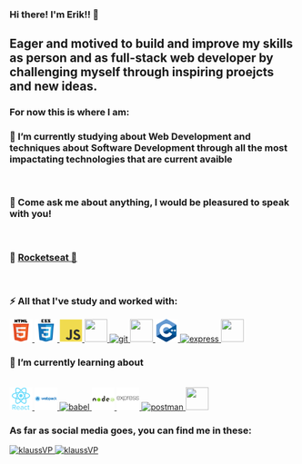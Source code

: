 ### Hi there! I'm Erik!! 👋

<h2>Eager and motived to build and improve my skills as person and as full-stack web developer by challenging myself through inspiring proejcts and new ideas.</h2>
<h3>For now this is where I am:</h3>

<h3 style="text-align: left;">🔭 I’m currently studying about Web Development and techniques about Software Development through all the most impactating technologies that are current avaible</h3>
<br>
<h3 style="text-align: left;">💬 Come ask me about anything, I would be pleasured to speak with you!</h3>
<br>
<h3 style="text-align: left;">🧠 
  <a href="https://www.rocketseat.com.br/" target="_blank">
     Rocketseat  🚀
  </a>
</h3>
<br>
<h3 style="text-align: left;">⚡ All that I've study and worked with: </h3>
<a href="https://www.w3.org/html/" target="_blank">
    <img src="https://raw.githubusercontent.com/devicons/devicon/master/icons/html5/html5-original-wordmark.svg" alt="html5" width="40" height="40"/> 
  </a>
 <a href="https://www.w3schools.com/css/" target="_blank"> 
    <img src="https://raw.githubusercontent.com/devicons/devicon/master/icons/css3/css3-original-wordmark.svg" alt="css3" width="40" height="40"/> 
  </a>
   <a href="https://developer.mozilla.org/en-US/docs/Web/JavaScript" target="_blank">
    <img src="https://raw.githubusercontent.com/devicons/devicon/master/icons/javascript/javascript-original.svg" alt="javascript" width="40" height="40"/>
  </a>
  <a href="https://www.mysql.com/" target="_blank">
    <img src="https://cdn.jsdelivr.net/gh/devicons/devicon/icons/mysql/mysql-plain-wordmark.svg" width="40" height="40"/>
  </a>
  <a href="https://git-scm.com/" target="_blank"> 
    <img src="https://www.vectorlogo.zone/logos/git-scm/git-scm-icon.svg" alt="git" width="40" height="40"/> 
  </a>
  <a href="github.com" target="_blank">
     <img src="https://cdn.jsdelivr.net/gh/devicons/devicon/icons/github/github-original.svg" width="40" height="40"/>
  </a>
   <a href="https://www.w3schools.com/cpp/" target="_blank">
    <img src="https://raw.githubusercontent.com/devicons/devicon/master/icons/cplusplus/cplusplus-original.svg" alt="cplusplus" width="40" height="40"/> 
  </a>
  <a href="https://trello.com/" target="_blank"> 
    <img src="https://user-images.githubusercontent.com/91575045/200572317-1584973d-a71c-40bc-a368-c0c5ab1bba3f.png" alt="express" width="40" height="40"/>
  </a>
  <a href="https://www.cypress.io/" target="_blank"> 
    <img src="https://cdn.jsdelivr.net/gh/devicons/devicon/icons/trello/trello-plain-wordmark.svg" width="40" height="40"/>
  </a>  
<h3 style="text-align: left;">🌱 I’m currently learning about</h3>
<br>
  <a href="https://reactjs.org/" target="_blank">
    <img src="https://raw.githubusercontent.com/devicons/devicon/master/icons/react/react-original-wordmark.svg" alt="react" width="40" height="40"/>
  </a>
   <a href="https://webpack.js.org" target="_blank">
    <img src="https://raw.githubusercontent.com/devicons/devicon/d00d0969292a6569d45b06d3f350f463a0107b0d/icons/webpack/webpack-original-wordmark.svg" alt="webpack" width="40" height="40"/>
  </a>
  <a href="https://babeljs.io/" target="_blank"> 
    <img src="https://www.vectorlogo.zone/logos/babeljs/babeljs-icon.svg" alt="babel" width="40" height="40"/>
  </a>
  <a href="https://nodejs.org" target="_blank"> 
    <img src="https://raw.githubusercontent.com/devicons/devicon/master/icons/nodejs/nodejs-original-wordmark.svg" alt="nodejs" width="40" height="40"/> 
  </a>
   <a href="https://expressjs.com" target="_blank"> 
    <img src="https://raw.githubusercontent.com/devicons/devicon/master/icons/express/express-original-wordmark.svg" alt="express" width="40" height="40"/>
  </a>
  <a href="https://insomnia.rest/" target="_blank">
    <img src="https://www.vectorlogo.zone/logos/getpostman/getpostman-icon.svg" alt="postman" width="40" height="40"/>
  </a>
  <a href="https://www.mongodb.com/" target="_blank">
   <img src="https://cdn.jsdelivr.net/gh/devicons/devicon/icons/mongodb/mongodb-plain-wordmark.svg" width="40" height="40"/>
  </a>
          
</p>
<h3 style="text-align: left;">As far as social media goes, you can find me in these:</h3>
<p style="text-align: left;">
  <a href="https://www.linkedin.com/in/erik-oliveira-9aa589183/" target="blank" color="FFFFFF">
    <img style="text-align: center;" src="https://cdn.jsdelivr.net/npm/simple-icons@3.0.1/icons/linkedin.svg" alt="klaussVP" height="30" width="40" />
  </a>
  <a href="https://instagram.com/eaoerik" target="blank" color="FFFFFF">
    <img style="text-align: center;" src="https://cdn.jsdelivr.net/npm/simple-icons@3.0.1/icons/instagram.svg" alt="klaussVP" height="30" width="40" />
  </a>
</p>
<p style="text-align: left;">

